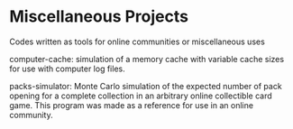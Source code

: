 # Miscellaneous Projects

Codes written as tools for online communities or miscellaneous uses

computer-cache: simulation of a memory cache with variable cache sizes for use with computer log files.

packs-simulator: Monte Carlo simulation of the expected number of pack opening for a complete collection in an arbitrary online collectible card game. This program was made as a reference for use in an online community.
